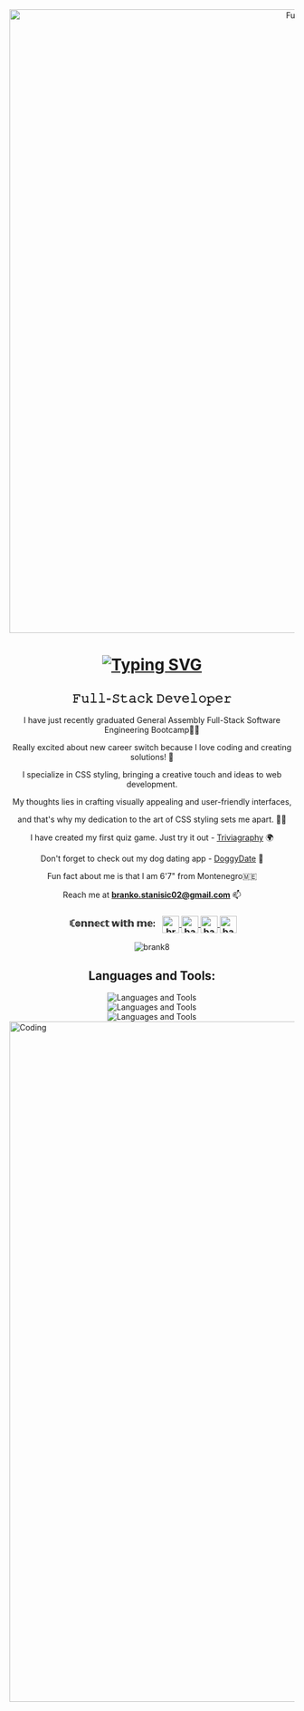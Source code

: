 <div align="center">
    <img width="1100" src="https://github.com/Brank8/Brank8/assets/35170382/3a1662a2-1b3f-4474-9549-0b42f49ee138" alt="Full-Stack Developer">
</div>

<h1 align="center">
    <a href="https://git.io/typing-svg">
        <img src="https://readme-typing-svg.herokuapp.com?font=Fira+Code&weight=10&size=35&duration=3000&pause=1000&color=4277F7&background=6AFFF600&center=true&vCenter=true&random=false&width=435&lines=Hi+There!%F0%9F%91%8B;I'm+Branko+Stanisic" alt="Typing SVG">
    </a>
</h1>

<h2 align="center">𝙵𝚞𝚕𝚕-𝚂𝚝𝚊𝚌𝚔 𝙳𝚎𝚟𝚎𝚕𝚘𝚙𝚎𝚛</h2>

<div align="center">
    <p>I have just recently graduated General Assembly Full-Stack Software Engineering Bootcamp👨‍💻</p>
    <p>Really excited about new career switch because I love coding and creating solutions! 🥳</p>
    <p>I specialize in CSS styling, bringing a creative touch and ideas to web development.</p>
    <p>My thoughts lies in crafting visually appealing and user-friendly interfaces,</p>
    <p>and that's why my dedication to the art of CSS styling sets me apart. 🧑‍🎨</p>
    <p>I have created my first quiz game. Just try it out - <a href="https://brank8.github.io/Triviagraphy-Game/">Triviagraphy</a> 🌍</p>
    <p>Don't forget to check out my dog dating app - <a href="https://doggydating-c428b5defcd3.herokuapp.com/">DoggyDate</a> 🐾</p>
    <p>Fun fact about me is that I am 6'7" from Montenegro🇲🇪</p>
    <p>Reach me at <strong><a href="mailto:branko.stanisic02@gmail.com">branko.stanisic02@gmail.com</a></strong> 📫</p>
</div>

<div align="center">
    <h3>‎ ‎ꏸ𝕠𝕟𝕟𝕖𝕔𝕥 𝕨𝕚𝕥𝕙 𝕞𝕖:‎ ‎ ‎
    <a href="https://linkedin.com/in/brankostanisic" target="_blank">
        <img align="center" src="https://raw.githubusercontent.com/rahuldkjain/github-profile-readme-generator/master/src/images/icons/Social/linked-in-alt.svg" alt="brankostanisic" height="30">
    </a>
    <a href="https://instagram.com/banjoza" target="_blank">
        <img align="center" src="https://raw.githubusercontent.com/rahuldkjain/github-profile-readme-generator/master/src/images/icons/Social/instagram.svg" alt="banjoza" height="30">
    </a>
    <a href="https://twitter.com/banjozaa" target="_blank">
        <img align="center" src="https://raw.githubusercontent.com/rahuldkjain/github-profile-readme-generator/master/src/images/icons/Social/twitter.svg" alt="banjozaa" height="30">
    </a>
    <a href="https://fb.com/banjozaa" target="_blank">
        <img align="center" src="https://raw.githubusercontent.com/rahuldkjain/github-profile-readme-generator/master/src/images/icons/Social/facebook.svg" alt="banjozaa" height="30">
    </a>
    </h3>
</div>

<p align="center">
    <img src="https://github-readme-stats.vercel.app/api/top-langs?username=brank8&show_icons=true&locale=en&layout=compact" alt="brank8">
</p>

<h2 align="center">Languages and Tools:</h2>
<div align="center">
    <img src="https://skillicons.dev/icons?i=javascript,python,react,nodejs,vscode" alt="Languages and Tools">  
</div>
<div align="center">
    <img src="https://skillicons.dev/icons?i=css,html,express,github,replit,vite,django" alt="Languages and Tools">
</div>
<div align="center">
    <img src="https://skillicons.dev/icons?i=tailwind,mongodb,git,postman,heroku,netlify,jquery,ps,ai" alt="Languages and Tools">
</div>

<img align="center" width="1200" src="https://miro.medium.com/v2/resize:fit:679/1*zVnWJtyGOX_kUIDm6ccCfQ.gif" alt="Coding">